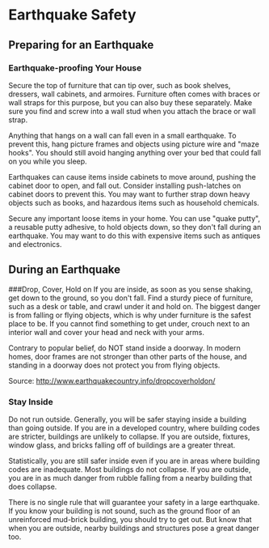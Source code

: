 # Earthquake Safety

## Preparing for an Earthquake
### Earthquake-proofing Your House
Secure the top of furniture that can tip over, such as book shelves, dressers, wall cabinets, and armoires. Furniture often comes with braces or wall straps for this purpose, but you can also buy these separately. Make sure you find and screw into a wall stud when you attach the brace or wall strap.

Anything that hangs on a wall can fall even in a small earthquake. To prevent this, hang picture frames and objects using picture wire and "maze hooks". You should still avoid hanging anything over your bed that could fall on you while you sleep.

Earthquakes can cause items inside cabinets to move around, pushing the cabinet door to open, and fall out. Consider installing push-latches on cabinet doors to prevent this. You may want to further strap down heavy objects such as books, and hazardous items such as household chemicals.

Secure any important loose items in your home. You can use "quake putty", a reusable putty adhesive, to hold objects down, so they don't fall during an earthquake. You may want to do this with expensive items such as antiques and electronics.



## During an Earthquake
###Drop, Cover, Hold on
If you are inside, as soon as you sense shaking, get down to the ground, so you don't fall. Find a sturdy piece of furniture, such as a desk or table, and crawl under it and hold on. The biggest danger is from falling or flying objects, which is why under furniture is the safest place to be. If you cannot find something to get under, crouch next to an interior wall and cover your head and neck with your arms.

Contrary to popular belief, do NOT stand inside a doorway. In modern homes, door frames are not stronger than other parts of the house, and standing in a doorway does not protect you from flying objects.

Source: http://www.earthquakecountry.info/dropcoverholdon/

### Stay Inside
Do not run outside. Generally, you will be safer staying inside a building than going outside. If you are in a developed country, where building codes are stricter, buildings are unlikely to collapse. If you are outside, fixtures, window glass, and bricks falling off of buildings are a greater threat.

Statistically, you are still safer inside even if you are in areas where building codes are inadequate. Most buildings do not collapse. If you are outside, you are in as much danger from rubble falling from a nearby building that does collapse.

There is no single rule that will guarantee your safety in a large earthquake. If you know your building is not sound, such as the ground floor of an unreinforced mud-brick building, you should try to get out. But know that when you are outside, nearby buildings and structures pose a great danger too.